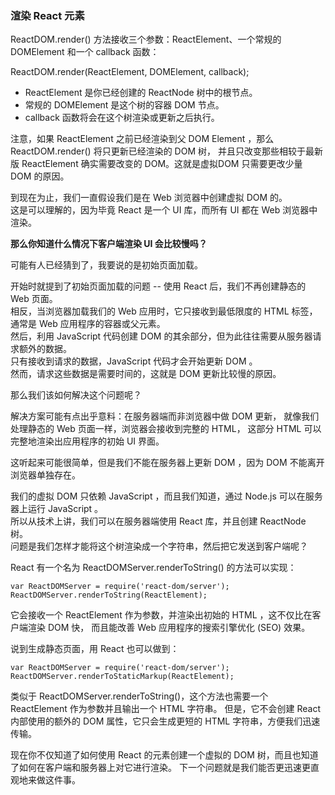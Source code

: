 ### 渲染 React 元素

ReactDOM.render() 方法接收三个参数：ReactElement、一个常规的 DOMElement 和一个 callback 函数：  

ReactDOM.render(ReactElement, DOMElement, callback);  

 - ReactElement 是你已经创建的 ReactNode 树中的根节点。  
 - 常规的 DOMElement 是这个树的容器 DOM 节点。
 - callback 函数将会在这个树渲染或更新之后执行。

注意，如果 ReactElement 之前已经渲染到父 DOM Element ，那么 ReactDOM.render() 将只更新已经渲染的 DOM 树，
并且只改变那些相较于最新版 ReactElement 确实需要改变的 DOM。这就是虚拟DOM 只需要更改少量 DOM  的原因。  

到现在为止，我们一直假设我们是在 Web 浏览器中创建虚拟 DOM 的。  
这是可以理解的，因为毕竟 React 是一个 UI 库，而所有 UI 都在 Web 浏览器中渲染。  

**那么你知道什么情况下客户端渲染 UI 会比较慢吗？**      

可能有人已经猜到了，我要说的是初始页面加载。  

开始时就提到了初始页面加载的问题 -- 使用 React 后，我们不再创建静态的 Web 页面。  
相反，当浏览器加载我们的 Web 应用时，它只接收到最低限度的 HTML 标签，通常是 Web 应用程序的容器或父元素。  
然后，利用 JavaScript 代码创建 DOM 的其余部分，但为此往往需要从服务器请求额外的数据。  
只有接收到请求的数据，JavaScript 代码才会开始更新 DOM 。  
然而，请求这些数据是需要时间的，这就是 DOM 更新比较慢的原因。  

那么我们该如何解决这个问题呢？  

解决方案可能有点出乎意料：在服务器端而非浏览器中做 DOM 更新，
就像我们处理静态的 Web 页面一样，浏览器会接收到完整的 HTML，
这部分 HTML 可以完整地渲染出应用程序的初始 UI 界面。  

这听起来可能很简单，但是我们不能在服务器上更新 DOM ，因为 DOM 不能离开浏览器单独存在。  

我们的虚拟 DOM 只依赖 JavaScript ，而且我们知道，通过 Node.js 可以在服务器上运行 JavaScript 。  
所以从技术上讲，我们可以在服务器端使用 React 库，并且创建 ReactNode 树。  
问题是我们怎样才能将这个树渲染成一个字符串，然后把它发送到客户端呢？  

React 有一个名为 ReactDOMServer.renderToString() 的方法可以实现：  

	var ReactDOMServer = require('react-dom/server');
    ReactDOMServer.renderToString(ReactElement);

它会接收一个 ReactElement 作为参数，并渲染出初始的 HTML ，这不仅比在客户端渲染 DOM 快，
而且能改善 Web 应用程序的搜索引擎优化 (SEO) 效果。  

说到生成静态页面，用 React 也可以做到：  

	var ReactDOMServer = require('react-dom/server');
    ReactDOMServer.renderToStaticMarkup(ReactElement);

类似于 ReactDOMServer.renderToString()，这个方法也需要一个 ReactElement 作为参数并且输出一个 HTML 字符串。
但是，它不会创建 React 内部使用的额外的 DOM 属性，它只会生成更短的 HTML 字符串，方便我们迅速传输。  

现在你不仅知道了如何使用 React 的元素创建一个虚拟的 DOM 树，而且也知道了如何在客户端和服务器上对它进行渲染。
下一个问题就是我们能否更迅速更直观地来做这件事。

